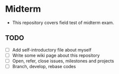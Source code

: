 Midterm
===========
 * This repository covers field test of midterm exam.

## TODO

 * [ ] Add self-introductory file about myself
 * [ ] Write some wiki page about this repository
 * [ ] Open, refer, close issues, milestones and projects
 * [ ] Branch, develop, rebase codes
